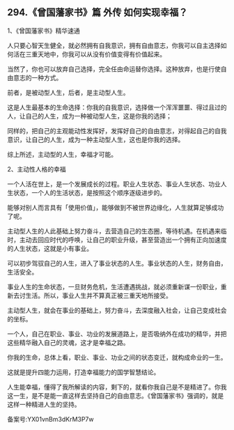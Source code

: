 ## 294.《曾国藩家书》篇 外传 如何实现幸福？
1、《曾国藩家书》精华速通


人只要心智天生健全，就必然拥有自我意识，拥有自由意志，你我可以自主选择如何活在三重天地中，你我可以从没有价值变得有价值起来。


当然了，你也可以放弃自己选择，完全任由命运替你选择。这种放弃，也是行使自由意志的一种方式。


前者，是被动型人生，后者，是主动型人生。


这是人生最基本的生命选择：你我的自我意识，选择做一个浑浑噩噩、得过且过的人，让自己的人生，成为一种被动型人生，这是你我的选择；


同样的，把自己的主观能动性发挥好，发挥好自己的自由意志，对得起自己的自我意识，让自己的人生，成为一种主动型人生，这也是你我的选择。


综上所述，主动型的人生，幸福才可能。


2、主动性人格的幸福


一个人活在世上，是一个发展成长的过程。职业人生状态、事业人生状态、功业人生状态，一个人的生活状态，是按照这个顺序逐级进步的。


能够对别人而言具有「使用价值」，能够做到不被世界边缘化，人生就算足够成功了呢。


主动型人生的人此基础上努力奋斗，去营造自己的生态圈，等待机遇。在机遇来临时，主动去回应时代的呼唤，让自己的职业升级，甚至营造出一个拥有正向加速度的人生状态，这就是小有事业。


可以初步驾驭自己的人生，进入了事业状态的人生。事业状态的人生，财务自由，生活安全。


事业人生的生命状态，一旦财务危机，生活遭遇挑战，就必须重新谋一份职业，重新去讨生活。所以，事业人生并不算真正被三重天地所接受。


主动型人生，就会在事业的基础上，努力奋斗，去深度融入社会，让自己变成社会的坐标。


一个人，自己在职业、事业、功业的发展道路上，是否吸纳外在成功的精华，并把这些精华融入自己的灵魂，这才是幸福之路。


你我的生命，总体上看，职业、事业、功业之间的状态变迁，就构成命业的一生。


这就是提升四能力运用，打造幸福能力的国学智慧结论。


人生能幸福，懂得了我所解读的内容，剩下的，就看你我自己是不是精进了。你我这一生，是不是能一直这样去坚持自己的自由意志。《曾国藩家书》强调的，就是这样一种精进人生的坚持。


备案号:YX01vnBm3dKrM3P7w

